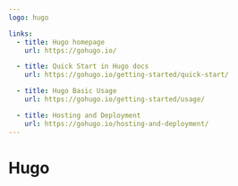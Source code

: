 ```yaml
---
logo: hugo

links:
  - title: Hugo homepage
    url: https://gohugo.io/

  - title: Quick Start in Hugo docs
    url: https://gohugo.io/getting-started/quick-start/

  - title: Hugo Basic Usage
    url: https://gohugo.io/getting-started/usage/

  - title: Hosting and Deployment
    url: https://gohugo.io/hosting-and-deployment/
---
```

# Hugo
